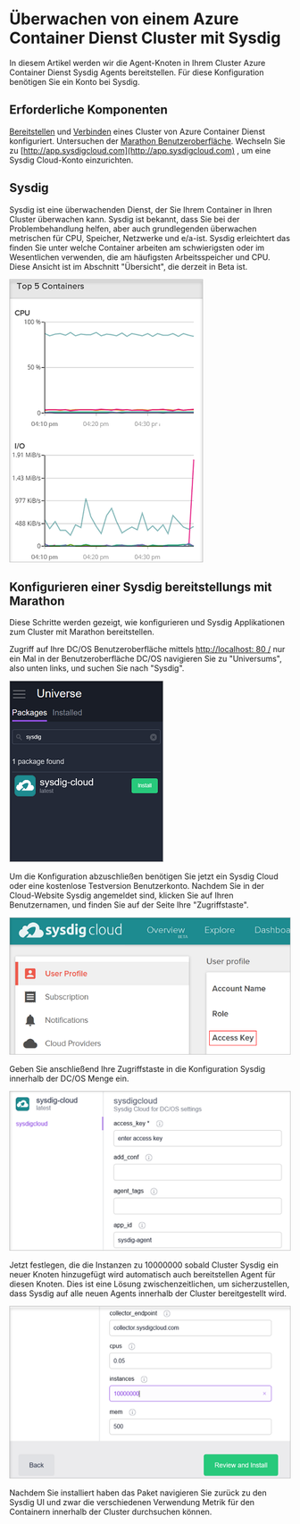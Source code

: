 <properties
   pageTitle="Überwachen von einem Azure Container Dienst Cluster mit Sysdig | Microsoft Azure"
   description="Überwachen eines Azure Container Dienst Clusters mit Sysdig an."
   services="container-service"
   documentationCenter=""
   authors="rbitia"
   manager="timlt"
   editor=""
   tags="acs, azure-container-service"
   keywords="Container, DC/OS, Azure"/>

<tags
   ms.service="container-service"
   ms.devlang="na"
   ms.topic="get-started-article"
   ms.tgt_pltfrm="na"
   ms.workload="na"
   ms.date="08/08/2016"
   ms.author="t-ribhat"/>

# <a name="monitor-an-azure-container-service-cluster-with-sysdig"></a>Überwachen von einem Azure Container Dienst Cluster mit Sysdig

In diesem Artikel werden wir die Agent-Knoten in Ihrem Cluster Azure Container Dienst Sysdig Agents bereitstellen. Für diese Konfiguration benötigen Sie ein Konto bei Sysdig. 

## <a name="prerequisites"></a>Erforderliche Komponenten 

[Bereitstellen](container-service-deployment.md) und [Verbinden](container-service-connect.md) eines Cluster von Azure Container Dienst konfiguriert. Untersuchen der [Marathon Benutzeroberfläche](container-service-mesos-marathon-ui.md). Wechseln Sie zu [http://app.sysdigcloud.com](http://app.sysdigcloud.com) , um eine Sysdig Cloud-Konto einzurichten. 

## <a name="sysdig"></a>Sysdig

Sysdig ist eine überwachenden Dienst, der Sie Ihrem Container in Ihren Cluster überwachen kann. Sysdig ist bekannt, dass Sie bei der Problembehandlung helfen, aber auch grundlegenden überwachen metrischen für CPU, Speicher, Netzwerke und e/a-ist. Sysdig erleichtert das finden Sie unter welche Container arbeiten am schwierigsten oder im Wesentlichen verwenden, die am häufigsten Arbeitsspeicher und CPU. Diese Ansicht ist im Abschnitt "Übersicht", die derzeit in Beta ist. 

![Sysdig-Benutzeroberfläche](./media/container-service-monitoring-sysdig/sysdig6.png) 

## <a name="configure-a-sysdig-deployment-with-marathon"></a>Konfigurieren einer Sysdig bereitstellungs mit Marathon

Diese Schritte werden gezeigt, wie konfigurieren und Sysdig Applikationen zum Cluster mit Marathon bereitstellen. 

Zugriff auf Ihre DC/OS Benutzeroberfläche mittels [http://localhost: 80 /](http://localhost:80/) nur ein Mal in der Benutzeroberfläche DC/OS navigieren Sie zu "Universums", also unten links, und suchen Sie nach "Sysdig".

![Sysdig im DC/OS Universum](./media/container-service-monitoring-sysdig/sysdig1.png)

Um die Konfiguration abzuschließen benötigen Sie jetzt ein Sysdig Cloud oder eine kostenlose Testversion Benutzerkonto. Nachdem Sie in der Cloud-Website Sysdig angemeldet sind, klicken Sie auf Ihren Benutzernamen, und finden Sie auf der Seite Ihre "Zugriffstaste". 

![Sysdig API-Schlüssel](./media/container-service-monitoring-sysdig/sysdig2.png) 

Geben Sie anschließend Ihre Zugriffstaste in die Konfiguration Sysdig innerhalb der DC/OS Menge ein. 

![Sysdig Konfiguration im Universum DC/OS](./media/container-service-monitoring-sysdig/sysdig3.png)

Jetzt festlegen, die die Instanzen zu 10000000 sobald Cluster Sysdig ein neuer Knoten hinzugefügt wird automatisch auch bereitstellen Agent für diesen Knoten. Dies ist eine Lösung zwischenzeitlichen, um sicherzustellen, dass Sysdig auf alle neuen Agents innerhalb der Cluster bereitgestellt wird. 

![Sysdig Konfiguration DC/OS Universum-Instanzen](./media/container-service-monitoring-sysdig/sysdig4.png)

Nachdem Sie installiert haben das Paket navigieren Sie zurück zu den Sysdig UI und zwar die verschiedenen Verwendung Metrik für den Containern innerhalb der Cluster durchsuchen können. 